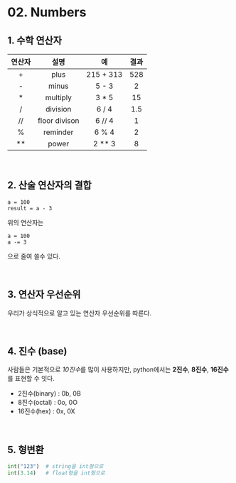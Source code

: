 # 02. Numbers

## 1. 수학 연산자

| 연산자  |      설명       |     예     |  결과  |
| :--: | :-----------: | :-------: | :--: |
|  +   |     plus      | 215 + 313 | 528  |
|  -   |     minus     |   5 - 3   |  2   |
|  *   |   multiply    |   3 * 5   |  15  |
|  /   |   division    |   6 / 4   | 1.5  |
|  //  | floor divison |  6 // 4   |  1   |
|  %   |   reminder    |   6 % 4   |  2   |
|  **  |     power     |  2 ** 3   |  8   |

<br>

## 2. 산술 연산자의 결합

```
a = 100
result = a - 3
```

위의 연산자는

```
a = 100
a -= 3
```

으로 줄여 쓸수 있다.

<br>

## 3. 연산자 우선순위

우리가 상식적으로 알고 있는 연산자 우선순위를 따른다.

<br>

## 4. 진수 (base)

사람들은 기본적으로 *10진수*를 많이 사용하지만, python에서는 **2진수**, **8진수**, **16진수**를 표현할 수 잇다.

- 2진수(binary) : 0b, 0B
- 8진수(octal) : 0o, 0O
- 16진수(hex) : 0x, 0X

<br>



## 5. 형변환 

```python
int("123") 	# string을 int형으로
int(3.14)	# float형을 int형으로
```

























